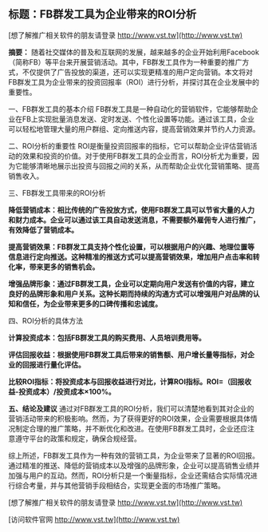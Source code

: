 ## **标题：FB群发工具为企业带来的ROI分析**

[想了解推广相关软件的朋友请登录 http://www.vst.tw](http://www.vst.tw)

**摘要：**
随着社交媒体的普及和互联网的发展，越来越多的企业开始利用Facebook（简称FB）等平台来开展营销活动。其中，FB群发工具作为一种重要的推广方式，不仅提供了广告投放的渠道，还可以实现更精准的用户定向营销。本文将对FB群发工具为企业带来的投资回报率（ROI）进行分析，并探讨其在企业发展中的重要性。

一、FB群发工具的基本介绍
FB群发工具是一种自动化的营销软件，它能够帮助企业在FB上实现批量消息发送、定时发送、个性化设置等功能。通过该工具，企业可以轻松地管理大量的用户群组、定向推送内容，提高营销效果并节约人力资源。

二、ROI分析的重要性
ROI是衡量投资回报率的指标，它可以帮助企业评估营销活动的效果和投资的价值。对于使用FB群发工具的企业而言，ROI分析尤为重要，因为它能够清晰地展示出投资与回报之间的关系，从而帮助企业优化营销策略、提高销售收入。

三、FB群发工具带来的ROI分析

**降低营销成本：相比传统的广告投放方式，使用FB群发工具可以节省大量的人力和财力成本。企业可以通过该工具自动发送消息，不需要额外雇佣专人进行推广，有效降低了营销成本。**

**提高营销效果：FB群发工具支持个性化设置，可以根据用户的兴趣、地理位置等信息进行定向推送。这种精准的推送方式可以提高营销效果，增加用户点击率和转化率，带来更多的销售机会。**

**增强品牌形象：通过FB群发工具，企业可以定期向用户发送有价值的内容，建立良好的品牌形象和用户关系。这种长期而持续的沟通方式可以增强用户对品牌的认知和信任，为企业带来更多的口碑传播和忠诚度。**

四、ROI分析的具体方法

**计算投资成本：包括FB群发工具的购买费用、人员培训费用等。**

**评估回报收益：根据使用FB群发工具后带来的销售额、用户增长量等指标，对企业的回报进行量化评估。**

**比较ROI指标：将投资成本与回报收益进行对比，计算ROI指标。ROI=（回报收益-投资成本）/投资成本×100%。**

**五、结论及建议**
通过对FB群发工具的ROI分析，我们可以清楚地看到其对企业的营销活动带来的积极影响。然而，为了获得更好的ROI效果，企业需要根据具体情况制定合理的推广策略，并不断优化和改进。在使用FB群发工具时，企业还应注意遵守平台的政策和规定，确保合规经营。

综上所述，FB群发工具作为一种有效的营销工具，为企业带来了显著的ROI回报。通过精准的推送、降低的营销成本以及增强的品牌形象，企业可以提高销售业绩并加强与用户的互动。然而，ROI分析只是一个衡量指标，企业还需结合实际情况进行综合考量，并与其他营销手段相结合，实现更全面的市场推广策略。

[想了解推广相关软件的朋友请登录 http://www.vst.tw](http://www.vst.tw)


[访问软件官网 http://www.vst.tw](http://www.vst.tw)
